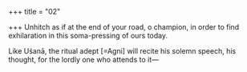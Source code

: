+++
title = "02"

+++
Unhitch as if at the end of your road, o champion, in order to find  exhilaration in this soma-pressing of ours today.

Like Uśanā, the ritual adept [=Agni] will recite his solemn speech, his  thought, for the lordly one who attends to it—